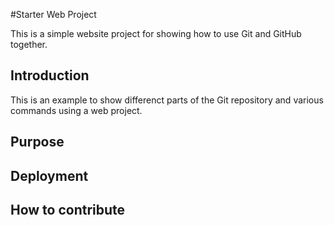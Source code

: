 #Starter Web Project

This is a simple website project for showing how to use Git and GitHub together.

## Introduction

This is an example to show differenct parts of the Git repository and various commands using a web project.

## Purpose

## Deployment

## How to contribute